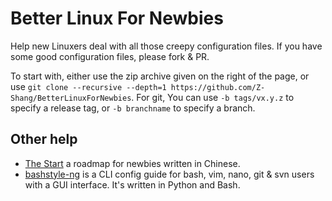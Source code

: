 Better Linux For Newbies
========================

Help new Linuxers deal with all those creepy configuration files. If you have
some good configuration files, please fork & PR.

To start with, either use the zip archive given on the right of the page, or
use `git clone --recursive --depth=1
https://github.com/Z-Shang/BetterLinuxForNewbies`. For git, You can use
`-b tags/vx.y.z` to specify a release tag, or `-b branchname` to specify a
branch.

Other help
----------

* [The Start](https://github.com/phoenixlzx/the_start.md) a roadmap for newbies
  written in Chinese.
* [bashstyle-ng](https://github.com/Nanolx/bashstyle-ng) is a CLI config guide
  for bash, vim, nano, git & svn users with a GUI interface. It's written in
  Python and Bash.

